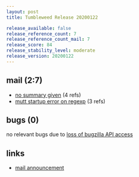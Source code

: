 ```yaml
---
layout: post
title: Tumbleweed Release 20200122

release_available: false
release_reference_count: 7
release_reference_count_mail: 7
release_score: 84
release_stability_level: moderate
release_version: 20200122
---
```


## mail (2:7)

- [no summary given](https://github.com/boombatower/tumbleweed-review/issues/10) (4 refs)
- [mutt startup error on regexp](https://lists.opensuse.org/opensuse-factory/2020-01/msg00283.html) (3 refs)

## bugs (0)

<!--more-->

no relevant bugs due to [loss of bugzilla API access](https://bugzilla.opensuse.org/show_bug.cgi?id=1157722)



## links

- [mail announcement](https://github.com/boombatower/tumbleweed-review/issues/10)
